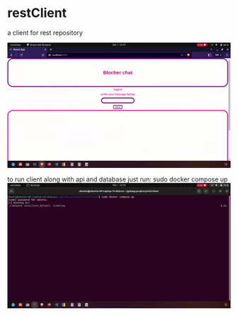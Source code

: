 # restClient
a client for rest repository

![](app-gif.gif)

to run client along with api and database just run: sudo docker compose up
![](compose.gif)